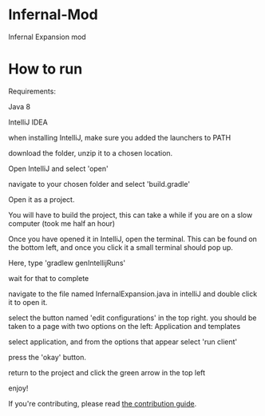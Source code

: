 # Infernal-Mod
Infernal Expansion mod


# How to run

Requirements:

Java 8

IntelliJ IDEA


when installing IntelliJ, make sure you added the launchers to PATH

download the folder, unzip it to a chosen location.

Open IntelliJ and select 'open'

navigate to your chosen folder and select 'build.gradle'

Open it as a project.

You will have to build the project, this can take a while if you are on a slow computer (took me half an hour)

Once you have opened it in IntelliJ, open the terminal. This can be found on the bottom left, and once you click it a small terminal should pop up.

Here, type 'gradlew genIntellijRuns'

wait for that to complete

navigate to the file named InfernalExpansion.java in intelliJ and double click it to open it.

select the button named 'edit configurations' in the top right. you should be taken to a page with two options on the left: Application and templates

select application, and from the options that appear select 'run client'

press the 'okay' button.

return to the project and click the green arrow in the top left

enjoy!

If you're contributing, please read [the contribution guide](./CONTRIBUTE.md).